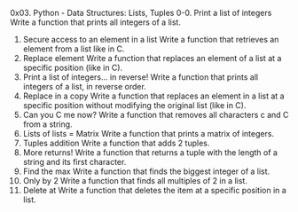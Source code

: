 
0x03. Python - Data Structures: Lists, Tuples
0-0. Print a list of integers
Write a function that prints all integers of a list.
1. Secure access to an element in a list
Write a function that retrieves an element from a list like in C.
2. Replace element
Write a function that replaces an element of a list at a specific position (like in C).
3. Print a list of integers... in reverse!
Write a function that prints all integers of a list, in reverse order.
4. Replace in a copy
Write a function that replaces an element in a list at a specific position without modifying the original list (like in C).
5. Can you C me now?
Write a function that removes all characters c and C from a string.
6. Lists of lists = Matrix
Write a function that prints a matrix of integers.
7. Tuples addition
Write a function that adds 2 tuples.
8. More returns!
Write a function that returns a tuple with the length of a string and its first character.
9. Find the max
Write a function that finds the biggest integer of a list.
10. Only by 2
Write a function that finds all multiples of 2 in a list.
11. Delete at
Write a function that deletes the item at a specific position in a list.
